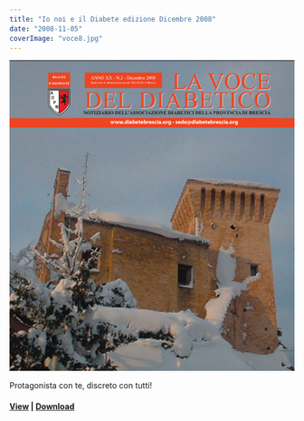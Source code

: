 ```yaml
---
title: "Io noi e il Diabete edizione Dicembre 2008"
date: "2008-11-05"
coverImage: "voce8.jpg"
---
```


![](images/voce8.jpg)

Protagonista con te, discreto con tutti!


#### [View](http://198.211.122.197/diabetwp/wordpress/wp-content/uploads/2019/11/la_voce_02.pdf) | [Download](http://198.211.122.197/diabetwp/wordpress/wp-content/uploads/2019/11/la_voce_02.pdf)